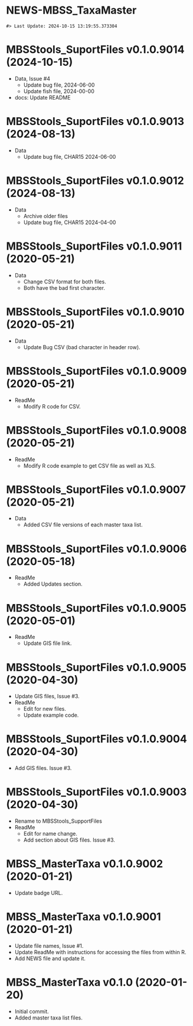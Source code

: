 NEWS-MBSS_TaxaMaster
================

<!-- NEWS.md is generated from NEWS.Rmd. Please edit that file -->

    #> Last Update: 2024-10-15 13:19:55.373304

# MBSStools_SuportFiles v0.1.0.9014 (2024-10-15)

- Data, Issue \#4
  - Update bug file, 2024-06-00
  - Update fish file, 2024-00-00
- docs: Update README

# MBSStools_SuportFiles v0.1.0.9013 (2024-08-13)

- Data
  - Update bug file, CHAR15 2024-06-00

# MBSStools_SuportFiles v0.1.0.9012 (2024-08-13)

- Data
  - Archive older files
  - Update bug file, CHAR15 2024-04-00

# MBSStools_SuportFiles v0.1.0.9011 (2020-05-21)

- Data
  - Change CSV format for both files.
  - Both have the bad first character.

# MBSStools_SuportFiles v0.1.0.9010 (2020-05-21)

- Data
  - Update Bug CSV (bad character in header row).

# MBSStools_SuportFiles v0.1.0.9009 (2020-05-21)

- ReadMe
  - Modify R code for CSV.

# MBSStools_SuportFiles v0.1.0.9008 (2020-05-21)

- ReadMe
  - Modify R code example to get CSV file as well as XLS.

# MBSStools_SuportFiles v0.1.0.9007 (2020-05-21)

- Data
  - Added CSV file versions of each master taxa list.

# MBSStools_SuportFiles v0.1.0.9006 (2020-05-18)

- ReadMe
  - Added Updates section.

# MBSStools_SuportFiles v0.1.0.9005 (2020-05-01)

- ReadMe
  - Update GIS file link.

# MBSStools_SuportFiles v0.1.0.9005 (2020-04-30)

- Update GIS files, Issue \#3.
- ReadMe
  - Edit for new files.
  - Update example code.

# MBSStools_SuportFiles v0.1.0.9004 (2020-04-30)

- Add GIS files. Issue \#3.

# MBSStools_SuportFiles v0.1.0.9003 (2020-04-30)

- Rename to MBSStools_SupportFiles
- ReadMe
  - Edit for name change.
  - Add section about GIS files. Issue \#3.

# MBSS_MasterTaxa v0.1.0.9002 (2020-01-21)

- Update badge URL.

# MBSS_MasterTaxa v0.1.0.9001 (2020-01-21)

- Update file names, Issue \#1.
- Update ReadMe with instructions for accessing the files from within R.
- Add NEWS file and update it.

# MBSS_MasterTaxa v0.1.0 (2020-01-20)

- Initial commit.
- Added master taxa list files.
